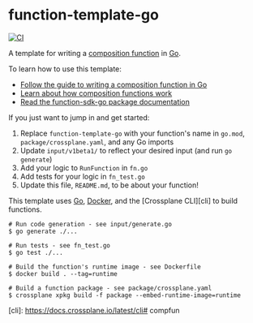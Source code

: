 # function-template-go
[![CI](https://github.com/crossplane/function-template-go/actions/workflows/ci.yml/badge.svg)](https://github.com/crossplane/function-template-go/actions/workflows/ci.yml)

A template for writing a [composition function][functions] in [Go][go].

To learn how to use this template:

* [Follow the guide to writing a composition function in Go][function guide]
* [Learn about how composition functions work][functions]
* [Read the function-sdk-go package documentation][package docs]

If you just want to jump in and get started:

1. Replace `function-template-go` with your function's name in `go.mod`,
   `package/crossplane.yaml`, and any Go imports
1. Update `input/v1beta1/` to reflect your desired input (and run `go generate`)
1. Add your logic to `RunFunction` in `fn.go`
1. Add tests for your logic in `fn_test.go`
1. Update this file, `README.md`, to be about your function!

This template uses [Go][go], [Docker][docker], and the [Crossplane CLI][cli] to
build functions.

```shell
# Run code generation - see input/generate.go
$ go generate ./...

# Run tests - see fn_test.go
$ go test ./...

# Build the function's runtime image - see Dockerfile
$ docker build . --tag=runtime

# Build a function package - see package/crossplane.yaml
$ crossplane xpkg build -f package --embed-runtime-image=runtime
```

[functions]: https://docs.crossplane.io/latest/concepts/composition-functions
[go]: https://go.dev
[function guide]: https://docs.crossplane.io/knowledge-base/guides/write-a-composition-function-in-go
[package docs]: https://pkg.go.dev/github.com/crossplane/function-sdk-go
[docker]: https://www.docker.com
[cli]: https://docs.crossplane.io/latest/cli# compfun
